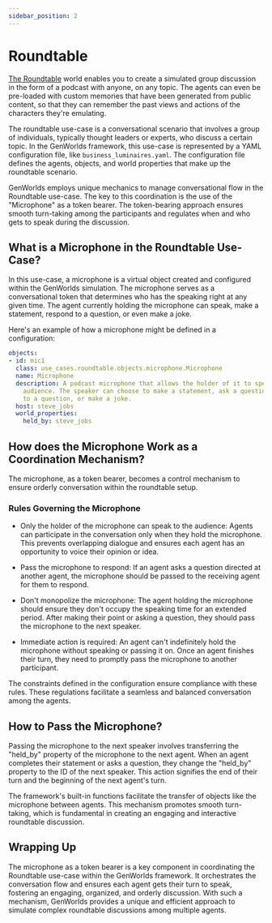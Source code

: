 ```yaml
---
sidebar_position: 2
---
```


# Roundtable

[The Roundtable](https://github.com/yeagerai/genworlds-community/tree/main/use_cases/roundtable) world enables you to create a simulated group discussion in the form of a podcast with anyone, on any topic. The agents can even be pre-loaded with custom memories that have been generated from public content, so that they can remember the past views and actions of the characters they're emulating.

The roundtable use-case is a conversational scenario that involves a group of individuals, typically thought leaders or experts, who discuss a certain topic. In the GenWorlds framework, this use-case is represented by a YAML configuration file, like `business_luminaires.yaml`. The configuration file defines the agents, objects, and world properties that make up the roundtable scenario.

GenWorlds employs unique mechanics to manage conversational flow in the Roundtable use-case. The key to this coordination is the use of the "Microphone" as a token bearer. The token-bearing approach ensures smooth turn-taking among the participants and regulates when and who gets to speak during the discussion.

## What is a Microphone in the Roundtable Use-Case?

In this use-case, a microphone is a virtual object created and configured within the GenWorlds simulation. The microphone serves as a conversational token that determines who has the speaking right at any given time. The agent currently holding the microphone can speak, make a statement, respond to a question, or even make a joke.

Here's an example of how a microphone might be defined in a configuration:

```yaml
objects:
- id: mic1
  class: use_cases.roundtable.objects.microphone.Microphone
  name: Microphone
  description: A podcast microphone that allows the holder of it to speak to the
    audience. The speaker can choose to make a statement, ask a question, respond
    to a question, or make a joke.
  host: steve_jobs
  world_properties:
    held_by: steve_jobs
```

## How does the Microphone Work as a Coordination Mechanism?

The microphone, as a token bearer, becomes a control mechanism to ensure orderly conversation within the roundtable setup.

### Rules Governing the Microphone

- Only the holder of the microphone can speak to the audience: Agents can participate in the conversation only when they hold the microphone. This prevents overlapping dialogue and ensures each agent has an opportunity to voice their opinion or idea.

- Pass the microphone to respond: If an agent asks a question directed at another agent, the microphone should be passed to the receiving agent for them to respond.

- Don't monopolize the microphone: The agent holding the microphone should ensure they don't occupy the speaking time for an extended period. After making their point or asking a question, they should pass the microphone to the next speaker.

- Immediate action is required: An agent can't indefinitely hold the microphone without speaking or passing it on. Once an agent finishes their turn, they need to promptly pass the microphone to another participant.

The constraints defined in the configuration ensure compliance with these rules. These regulations facilitate a seamless and balanced conversation among the agents.

## How to Pass the Microphone?

Passing the microphone to the next speaker involves transferring the "held_by" property of the microphone to the next agent. When an agent completes their statement or asks a question, they change the "held_by" property to the ID of the next speaker. This action signifies the end of their turn and the beginning of the next agent's turn.

The framework's built-in functions facilitate the transfer of objects like the microphone between agents. This mechanism promotes smooth turn-taking, which is fundamental in creating an engaging and interactive roundtable discussion.

## Wrapping Up

The microphone as a token bearer is a key component in coordinating the Roundtable use-case within the GenWorlds framework. It orchestrates the conversation flow and ensures each agent gets their turn to speak, fostering an engaging, organized, and orderly discussion. With such a mechanism, GenWorlds provides a unique and efficient approach to simulate complex roundtable discussions among multiple agents.
